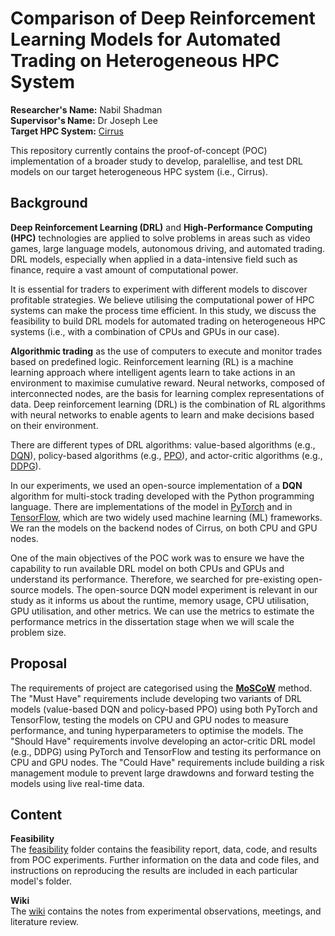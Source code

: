 # Comparison of Deep Reinforcement Learning Models for Automated Trading on Heterogeneous HPC System  

**Researcher's Name:** Nabil Shadman  
**Supervisor's Name:** Dr Joseph Lee  
**Target HPC System:** [Cirrus](https://www.epcc.ed.ac.uk/hpc-services/cirrus)  

This repository currently contains the proof-of-concept (POC) implementation of a broader study to develop, paralellise, and test DRL models on our target heterogeneous HPC system (i.e., Cirrus).  


## Background
**Deep Reinforcement Learning (DRL)** and **High-Performance Computing (HPC)** technologies are applied to solve problems in areas such as video games, large language models, autonomous driving, and automated trading. DRL models, especially when applied in a data-intensive field such as finance, require a vast amount of computational power.   

It is essential for traders to experiment with different models to discover profitable strategies. We believe utilising the computational power of HPC systems can make the process time efficient. In this study, we discuss the feasibility to build DRL models for automated trading on heterogeneous HPC systems (i.e., with a combination of CPUs and GPUs in our case).  

**Algorithmic trading** as the use of computers to execute and monitor trades based on predefined logic. Reinforcement learning (RL) is a machine learning approach where intelligent agents learn to take actions in an environment to maximise cumulative reward. Neural networks, composed of interconnected nodes, are the basis for learning complex representations of data. Deep reinforcement learning (DRL) is the combination of RL algorithms with neural networks to enable agents to learn and make decisions based on their environment. 

There are different types of DRL algorithms: value-based algorithms (e.g., [DQN](https://arxiv.org/pdf/1312.5602.pdf)), policy-based algorithms (e.g., [PPO](https://arxiv.org/pdf/1707.06347.pdf)), and actor-critic algorithms (e.g., [DDPG](https://arxiv.org/pdf/1509.02971.pdf)).  

In our experiments, we used an open-source implementation of a **DQN** algorithm for multi-stock trading developed with the Python programming language. There are implementations of the model in [PyTorch](https://github.com/lazyprogrammer/machine_learning_examples/tree/master/pytorch) and in [TensorFlow](https://github.com/lazyprogrammer/machine_learning_examples/tree/master/tf2.0), which are two widely used machine learning (ML) frameworks. We ran the models on the backend nodes of Cirrus, on both CPU and GPU nodes.  

One of the main objectives of the POC work was to ensure we have the capability to run available DRL model on both CPUs and GPUs and understand its performance. Therefore, we searched for pre-existing open-source models. The open-source DQN model experiment is relevant in our study as it informs us about the runtime, memory usage, CPU utilisation, GPU utilisation, and other metrics. We can use the metrics to estimate the performance metrics in the dissertation stage when we will scale the problem size.  


## Proposal
The requirements of project are categorised using the [**MoSCoW**](https://en.wikipedia.org/wiki/MoSCoW_method) method. The "Must Have" requirements include developing two variants of DRL models (value-based DQN and policy-based PPO) using both PyTorch and TensorFlow, testing the models on CPU and GPU nodes to measure performance, and tuning hyperparameters to optimise the models. The "Should Have" requirements involve developing an actor-critic DRL model (e.g., DDPG) using PyTorch and TensorFlow and testing its performance on CPU and GPU nodes. The "Could Have" requirements include building a risk management module to prevent large drawdowns and forward testing the models using live real-time data.  


## Content  
**Feasibility**  
The [feasibility](https://git.ecdf.ed.ac.uk/msc-22-23/s2134758/-/tree/main/feasibility) folder contains the feasibility report, data, code, and results from POC experiments. Further information on the data and code files, and instructions on reproducing the results are included in each particular model's folder.  


**Wiki**  
The [wiki](https://git.ecdf.ed.ac.uk/msc-22-23/s2134758/-/wikis/home) contains the notes from experimental observations, meetings, and literature review.  

